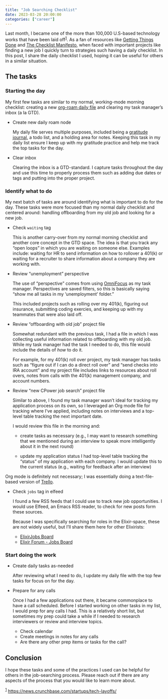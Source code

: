```yaml
---
title: "Job Searching Checklist"
date: 2023-03-28 20:00:00
categories: ["career"]
---
```


Last month, I became one of the more than 100,000 U.S-based technology works that have been laid off<sup><a id="fnr.1" class="footref" href="#fn.1" role="doc-backlink">1</a></sup>. As a fan of resources like [Getting Things Done](https://www.goodreads.com/book/show/1633.Getting_Things_Done) and [The Checklist Manifesto](https://www.goodreads.com/book/show/6667514-the-checklist-manifesto), when faced with important projects like finding a new job I quickly turn to strategies such having a daily checklist. In this post, I share the daily checklist I used, hoping it can be useful for others in a similar situation.

## The tasks

### Starting the day

My first few tasks are similar to my normal, working-mode morning checklist: creating a new [org-roam daily file](https://www.orgroam.com/manual.html#org_002droam_002ddailies) and clearing my task manager&rsquo;s inbox (a la GTD).

- Create new daily roam node

  My daily file serves multiple purposes, included being a [gratitude journal](file:///2021/12/2021-gratitude/), a todo list, and a holding area for notes. Keeping this task in my daily list ensure I keep up with my gratitude practice and help me track the top tasks for the day.

- Clear inbox

  Clearing the inbox is a GTD-standard. I capture tasks throughout the day and use this time to properly process them such as adding due dates or tags and putting into the proper project.

### Identify what to do

My next batch of tasks are around identifying what is important to do for the day. These tasks were more focused than my normal daily checklist and centered around: handling offboarding from my old job and looking for a new job.

- Check `waiting` tag

  This is another carry-over from my normal morning checklist and another core concept in the GTD space. The idea is that you track any &ldquo;open loops&rdquo; in which you are waiting on someone else. Examples include: waiting for HR to send information on how to rollover a 401(k) or waiting for a recruiter to share information about a company they are working with.

- Review “unemployment” perspective

  The use of &ldquo;perspective&rdquo; comes from using [OmniFocus](https://www.omnigroup.com/omnifocus/) as my task manager. Perspectives are saved filters, so this is basically saying &ldquo;show me all tasks in my &lsquo;unemployment&rsquo; folder.&rdquo;

  This included projects such as rolling over my 401(k), figuring out insurance, submitting coding exercies, and keeping up with my teammates that were also laid off.

- Review “offboarding with old job” project file

  Somewhat redundant with the previous task, I had a file in which I was collecting useful information related to offboarding with my old job. While my task manager had the task I needed to do, this file would include the details of _how_ to do it.

  For example, for my 401(k) roll over project, my task manager has tasks such as &ldquo;figure out if I can do a direct roll over&rdquo; and &ldquo;send checks into IRA account&rdquo; and my project file includes links to resources about roll overs, notes from calls with the 401(k) management company, and account numbers.

- Review “new CPower job search” project file

  Similar to above, I found my task manager wasn&rsquo;t ideal for tracking my application process on its own, so I leveraged an Org mode file for tracking where I&rsquo;ve applied, including notes on interviews and a top-level table tracking the next important date.

  I would review this file in the morning and:

  - create tasks as necessary (e.g., I may want to research something that we mentioned during an interview to speak more intelligently about it in the next round)

  - update my application status
    I had top-level table tracking the &ldquo;status&rdquo; of my application with each company. I would update this to the current status (e.g., waiting for feedback after an interview)

Org mode is definitely not necessary; I was essentially doing a text-file-based version of [Trello](https://trello.com/).

- Check `jobs` tag in elfeed

  I found a few RSS feeds that I could use to track new job opportunities. I would use Elfeed, an Emacs RSS reader, to check for new posts form these sources.

  Because I was specifically searching for roles in the Elixir-space, these are not widely useful, but I&rsquo;ll share them here for other Elixirists:

  - [ElixirJobs Board](https://elixirjobs.net/rss)
  - [Elixir Forum - Jobs Board](https://elixirforum.com/c/work/elixir-jobs/16.rss)

### Start doing the work

- Create daily tasks as-needed

  After reviewing what I need to do, I update my daily file with the top few tasks for focus on for the day.

- Prepare for any calls

  Once I had a few applications out there, it became commonplace to have a call scheduled. Before I started working on other tasks in my list, I would prep for any calls I had. This is a relatively short list, but sometimes my prep could take a while if I needed to research interviewers or review and interview topics.

  - Check calendar
  - Create meetings in notes for any calls
  - Are there any other prep items or tasks for the call?

## Conclusion

I hope these tasks and some of the practices I used can be helpful for others in the job-searching process. Please reach out if there are any aspects of the process that you would like to learn more about.

<sup><a id="fn.1" href="#fnr.1">1</a></sup> <https://news.crunchbase.com/startups/tech-layoffs/>
